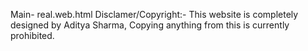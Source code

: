 Main- real.web.html
Disclamer/Copyright:- 
This website is completely designed by Aditya Sharma, Copying anything from this is currently prohibited.
